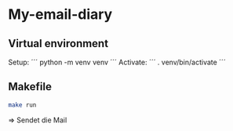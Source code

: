 # My-email-diary
## Virtual environment
Setup:
´´´
python -m venv venv
´´´
Activate:
´´´
. venv/bin/activate
´´´

## Makefile
````bash
make run
````
=> Sendet die Mail